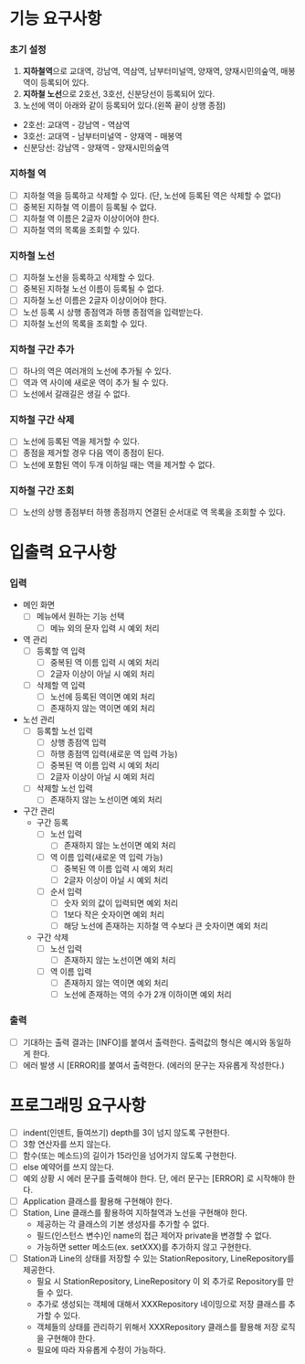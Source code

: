 # 기능 요구사항

### 초기 설정

1. **지하철역**으로 교대역, 강남역, 역삼역, 남부터미널역, 양재역, 양재시민의숲역, 매봉역이 등록되어 있다.
2. **지하철 노선**으로 2호선, 3호선, 신분당선이 등록되어 있다.
3. 노선에 역이 아래와 같이 등록되어 있다.(왼쪽 끝이 상행 종점)

- 2호선: 교대역 - 강남역 - 역삼역
- 3호선: 교대역 - 남부터미널역 - 양재역 - 매봉역
- 신분당선: 강남역 - 양재역 - 양재시민의숲역

### 지하철 역

- [ ] 지하철 역을 등록하고 삭제할 수 있다. (단, 노선에 등록된 역은 삭제할 수 없다)
- [ ] 중복된 지하철 역 이름이 등록될 수 없다.
- [ ] 지하철 역 이름은 2글자 이상이어야 한다.
- [ ] 지하철 역의 목록을 조회할 수 있다.

### 지하철 노선

- [ ] 지하철 노선을 등록하고 삭제할 수 있다.
- [ ] 중복된 지하철 노선 이름이 등록될 수 없다.
- [ ] 지하철 노선 이름은 2글자 이상이어야 한다.
- [ ] 노선 등록 시 상행 종점역과 하행 종점역을 입력받는다.
- [ ] 지하철 노선의 목록을 조회할 수 있다.

### 지하철 구간 추가

- [ ] 하나의 역은 여러개의 노선에 추가될 수 있다.
- [ ] 역과 역 사이에 새로운 역이 추가 될 수 있다.
- [ ] 노선에서 갈래길은 생길 수 없다.

### 지하철 구간 삭제

- [ ] 노선에 등록된 역을 제거할 수 있다.
- [ ] 종점을 제거할 경우 다음 역이 종점이 된다.
- [ ] 노선에 포함된 역이 두개 이하일 때는 역을 제거할 수 없다.

### 지하철 구간 조회

- [ ] 노선의 상행 종점부터 하행 종점까지 연결된 순서대로 역 목록을 조회할 수 있다.

# 입출력 요구사항

### 입력

- 메인 화면
    - [ ] 메뉴에서 원하는 기능 선택
        - [ ] 메뉴 외의 문자 입력 시 예외 처리
- 역 관리
    - [ ] 등록할 역 입력
        - [ ] 중복된 역 이름 입력 시 예외 처리
        - [ ] 2글자 이상이 아닐 시 예외 처리
    - [ ] 삭제할 역 입력
        - [ ] 노선에 등록된 역이면 예외 처리
        - [ ] 존재하지 않는 역이면 예외 처리
- 노선 관리
    - [ ] 등록할 노선 입력
        - [ ] 상행 종점역 입력
        - [ ] 하행 종점역 입력(새로운 역 입력 가능)
        - [ ] 중복된 역 이름 입력 시 예외 처리
        - [ ] 2글자 이상이 아닐 시 예외 처리
    - [ ] 삭제할 노선 입력
        - [ ] 존재하지 않는 노선이면 예외 처리
- 구간 관리
    - 구간 등록
        - [ ] 노선 입력
            - [ ] 존재하지 않는 노선이면 예외 처리
        - [ ] 역 이름 입력(새로운 역 입력 가능)
            - [ ] 중복된 역 이름 입력 시 예외 처리
            - [ ] 2글자 이상이 아닐 시 예외 처리
        - [ ] 순서 입력
            - [ ] 숫자 외의 값이 입력되면 예외 처리
            - [ ] 1보다 작은 숫자이면 예외 처리
            - [ ] 해당 노선에 존재하는 지하철 역 수보다 큰 숫자이면 예외 처리
    - 구간 삭제
        - [ ] 노선 입력
            - [ ] 존재하지 않는 노선이면 예외 처리
        - [ ] 역 이름 입력
            - [ ] 존재하지 않는 역이면 예외 처리
            - [ ] 노선에 존재하는 역의 수가 2개 이하이면 예외 처리

### 출력

- [ ] 기대하는 출력 결과는 [INFO]를 붙여서 출력한다. 출력값의 형식은 예시와 동일하게 한다.
- [ ] 에러 발생 시 [ERROR]를 붙여서 출력한다. (에러의 문구는 자유롭게 작성한다.)

# 프로그래밍 요구사항

- [ ] indent(인덴트, 들여쓰기) depth를 3이 넘지 않도록 구현한다.
- [ ] 3항 연산자를 쓰지 않는다.
- [ ] 함수(또는 메소드)의 길이가 15라인을 넘어가지 않도록 구현한다.
- [ ] else 예약어를 쓰지 않는다.
- [ ] 예외 상황 시 에러 문구를 출력해야 한다. 단, 에러 문구는 [ERROR] 로 시작해야 한다.
- [ ] Application 클래스를 활용해 구현해야 한다.
- [ ] Station, Line 클래스를 활용하여 지하철역과 노선을 구현해야 한다.
    - 제공하는 각 클래스의 기본 생성자를 추가할 수 없다.
    - 필드(인스턴스 변수)인 name의 접근 제어자 private을 변경할 수 없다.
    - 가능하면 setter 메소드(ex. setXXX)를 추가하지 않고 구현한다.
- [ ] Station과 Line의 상태를 저장할 수 있는 StationRepository, LineRepository를 제공한다.
    - 필요 시 StationRepository, LineRepository 이 외 추가로 Repository를 만들 수 있다.
    - 추가로 생성되는 객체에 대해서 XXXRepository 네이밍으로 저장 클래스를 추가할 수 있다.
    - 객체들의 상태를 관리하기 위해서 XXXRepository 클래스를 활용해 저장 로직을 구현해야 한다.
    - 필요에 따라 자유롭게 수정이 가능하다.
